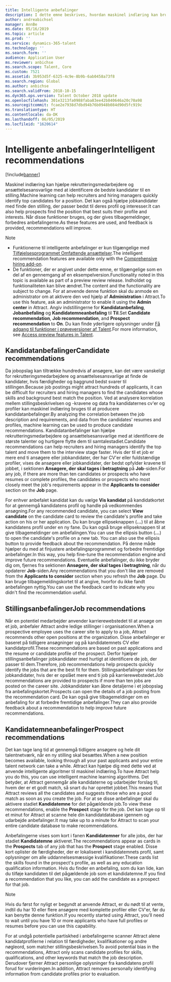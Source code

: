 ```yaml
---
title: Intelligente anbefalinger
description: I dette emne beskrives, hvordan maskinel indlæring kan bruges til at give anbefalinger om job og jobkandidater.
author: andreabichsel
manager: AnnBe
ms.date: 05/16/2019
ms.topic: article
ms.prod: ''
ms.service: dynamics-365-talent
ms.technology: ''
ms.search.form: ''
audience: Application User
ms.reviewer: anbichse
ms.search.scope: Talent, Core
ms.custom: 7521
ms.assetid: 3b953d5f-6325-4c9e-8b9b-6ab0458a73f8
ms.search.region: Global
ms.author: anbichse
ms.search.validFrom: 2018-10-15
ms.dyn365.ops.version: Talent October 2018 update
ms.openlocfilehash: 301e3213fa0988faba83ee42b840646a20c70a98
ms.sourcegitcommit: fcae2e7938d7dbd94b76b0948b084d90d5fc919c
ms.translationtype: HT
ms.contentlocale: da-DK
ms.lasthandoff: 06/05/2019
ms.locfileid: "1620614"
---
```

# <a name="intelligent-recommendations"></a><span data-ttu-id="007d7-103">Intelligente anbefalinger</span><span class="sxs-lookup"><span data-stu-id="007d7-103">Intelligent recommendations</span></span>

[!include[banner](../includes/banner.md)]

<span data-ttu-id="007d7-104">Maskinel indlæring kan hjælpe rekrutteringsmedarbejdere og ansættelsesansvarlige med at identificere de bedste kandidater til en stilling.</span><span class="sxs-lookup"><span data-stu-id="007d7-104">Machine learning can help recruiters and hiring managers quickly identify top candidates for a position.</span></span> <span data-ttu-id="007d7-105">Det kan også hjælpe jobkandidater med finde den stilling, der passer bedst til deres profil og interesser.</span><span class="sxs-lookup"><span data-stu-id="007d7-105">It can also help prospects find the position that best suits their profile and interests.</span></span> <span data-ttu-id="007d7-106">Når disse funktioner bruges, og der gives tilbagemeldinger, forbedres anbefalingerne.</span><span class="sxs-lookup"><span data-stu-id="007d7-106">As these features are used, and feedback is provided, recommendations will improve.</span></span>

> [!NOTE] 
> - <span data-ttu-id="007d7-107">Funktionerne til intelligente anbefalinger er kun tilgængelige med [Tilføjelsesprogrammet Omfattende ansættelser](https://docs.microsoft.com/en-us/dynamics365/unified-operations/talent/attract-comprehensive-hiring).</span><span class="sxs-lookup"><span data-stu-id="007d7-107">The intelligent recommendation features are available only with the [Comprehensive hiring add-on](https://docs.microsoft.com/en-us/dynamics365/unified-operations/talent/attract-comprehensive-hiring).</span></span>
> - <span data-ttu-id="007d7-108">De funktioner, der er angivet under dette emne, er tilgængelige som en del af en gennemgang af en eksempelversion.</span><span class="sxs-lookup"><span data-stu-id="007d7-108">Functionality noted in this topic is available as part of a preview review release.</span></span> <span data-ttu-id="007d7-109">Indholdet og funktionaliteten kan blive ændret.</span><span class="sxs-lookup"><span data-stu-id="007d7-109">The content and the functionality are subject to change.</span></span> <span data-ttu-id="007d7-110">For at anvende denne funktion skal du anmode en administrator om at aktivere den ved hjælp af **Administration** i Attract.</span><span class="sxs-lookup"><span data-stu-id="007d7-110">To use this feature, ask an administrator to enable it using the **Admin center** in Attract.</span></span> <span data-ttu-id="007d7-111">Angiv indstillingerne for **Kandidatanbefaling**, **Jobanbefaling** og **Kandidatemneanbefaling** til **Til**.</span><span class="sxs-lookup"><span data-stu-id="007d7-111">Set **Candidate recommendation**, **Job recommendation**, and **Prospect recommendation** to **On**.</span></span> <span data-ttu-id="007d7-112">Du kan finde yderligere oplysninger under [Få adgang til funktioner i prøveversioner af Talent](./access-preview-feature.md).</span><span class="sxs-lookup"><span data-stu-id="007d7-112">For more information, see [Access preview features in Talent](./access-preview-feature.md).</span></span> 


## <a name="candidate-recommendations"></a><span data-ttu-id="007d7-113">Kandidatanbefalinger</span><span class="sxs-lookup"><span data-stu-id="007d7-113">Candidate recommendations</span></span>

<span data-ttu-id="007d7-114">Da jobopslag kan tiltrække hundredvis af ansøgere, kan det være vanskeligt for rekrutteringsmedarbejdere og ansættelsesansvarlige at finde de kandidater, hvis færdigheder og baggrund bedst svarer til stillingen.</span><span class="sxs-lookup"><span data-stu-id="007d7-114">Because job postings might attract hundreds of applicants, it can be difficult for recruiters and hiring managers to find the candidates whose skills and background best match the position.</span></span> <span data-ttu-id="007d7-115">Ved at analysere korrelation mellem stillingsbeskrivelsen og -kravene og data fra kandidaternes cv'er og profiler kan maskinel indlæring bruges til at producere kandidatanbefalinger.</span><span class="sxs-lookup"><span data-stu-id="007d7-115">By analyzing the correlation between the job description and requirements, and data from the candidates' resumes and profiles, machine learning can be used to produce candidate recommendations.</span></span> <span data-ttu-id="007d7-116">Kandidatanbefalinger kan hjælpe rekrutteringsmedarbejdere og ansættelsesansvarlige med at identificere de største talenter og hurtigere flytte dem til samtalestadiet.</span><span class="sxs-lookup"><span data-stu-id="007d7-116">Candidate recommendations can help recruiters and hiring managers identify the top talent and move them to the interview stage faster.</span></span> <span data-ttu-id="007d7-117">Hvis der til et job er mere end ti ansøgere eller jobkandidater, der har CV'er eller fuldstændige profiler, vises de ansøgere eller jobkandidater, der bedst opfylder kravene til jobbet, i sektionen **Ansøgere, der skal tages i betragtning** på **Job**-siden.</span><span class="sxs-lookup"><span data-stu-id="007d7-117">For any job, if there are more than ten candidates or prospects who have resumes or complete profiles, the candidates or prospects who most closely meet the job's requirements appear in the **Applicants to consider** section on the **Job** page.</span></span>

<span data-ttu-id="007d7-118">For enhver anbefalet kandidat kan du vælge **Vis kandidat** på kandidatkortet for at gennemgå kandidatens profil og handle på vedkommendes ansøgning.</span><span class="sxs-lookup"><span data-stu-id="007d7-118">For any recommended candidate, you can select **View candidate** on the candidate card to review the candidate's profile and take action on his or her application.</span></span> <span data-ttu-id="007d7-119">Du kan bruge ellipseknappen (**...**) til at åbne kandidatens profil under en ny fane. Du kan også bruge ellipseknappen til at give tilbagemeldinger om anbefalingen.</span><span class="sxs-lookup"><span data-stu-id="007d7-119">You can use the ellipsis button (**...**) to open the candidate's profile on a new tab. You can also use the ellipsis button to provide feedback about the recommendation.</span></span> <span data-ttu-id="007d7-120">På denne måde hjælper du med at finjustere anbefalingsprogrammet og forbedre fremtidige anbefalinger.</span><span class="sxs-lookup"><span data-stu-id="007d7-120">In this way, you help fine-tune the recommendation engine and improve future recommendations.</span></span> <span data-ttu-id="007d7-121">Eventuelle anbefalinger, du ikke bryder dig om, fjernes fra sektionen **Ansøgere, der skal tages i betragtning**, når du opdaterer **Job**-siden.</span><span class="sxs-lookup"><span data-stu-id="007d7-121">Any recommendations that you don't like are removed from the **Applicants to consider** section when you refresh the **Job** page.</span></span> <span data-ttu-id="007d7-122">Du kan bruge tilbagemeldingskortet til at angive, hvorfor du ikke fandt anbefalingen nyttig.</span><span class="sxs-lookup"><span data-stu-id="007d7-122">You can use the feedback card to indicate why you didn't find the recommendation useful.</span></span>

## <a name="job-recommendations"></a><span data-ttu-id="007d7-123">Stillingsanbefalinger</span><span class="sxs-lookup"><span data-stu-id="007d7-123">Job recommendations</span></span> 

<span data-ttu-id="007d7-124">Når en potentiel medarbejder anvender karrierewebstedet til at ansøge om et job, anbefaler Attract andre ledige stillinger i organisationen.</span><span class="sxs-lookup"><span data-stu-id="007d7-124">When a prospective employee uses the career site to apply to a job, Attract recommends other open positions at the organization.</span></span> <span data-ttu-id="007d7-125">Disse anbefalinger er baseret på tidligere ansøgninger og på kandidatemnets CV eller kandidatprofil.</span><span class="sxs-lookup"><span data-stu-id="007d7-125">These recommendations are based on past applications and the resume or candidate profile of the prospect.</span></span> <span data-ttu-id="007d7-126">Derfor hjælper stillingsanbefalinger jobkandidater med hurtigt at identificere de job, der passer til dem.</span><span class="sxs-lookup"><span data-stu-id="007d7-126">Therefore, job recommendations help prospects quickly identify the jobs that are the best fit for them.</span></span> <span data-ttu-id="007d7-127">Stillingsanbefalinger vises for jobkandidater, hvis der er opslået mere end ti job på karrierewebstedet.</span><span class="sxs-lookup"><span data-stu-id="007d7-127">Job recommendations are provided to prospects if more than ten jobs are posted on the career site.</span></span> <span data-ttu-id="007d7-128">Jobkandidater kan åbne detaljerne i et jobopslag fra anbefalingskortet.</span><span class="sxs-lookup"><span data-stu-id="007d7-128">Prospects can open the details of a job posting from the recommendation card.</span></span> <span data-ttu-id="007d7-129">De kan også give tilbagemeldinger om en anbefaling for at forbedre fremtidige anbefalinger.</span><span class="sxs-lookup"><span data-stu-id="007d7-129">They can also provide feedback about a recommendation to help improve future recommendations.</span></span>

## <a name="prospect-recommendations"></a><span data-ttu-id="007d7-130">Kandidatemneanbefalinger</span><span class="sxs-lookup"><span data-stu-id="007d7-130">Prospect recommendations</span></span> 

<span data-ttu-id="007d7-131">Det kan tage lang tid at gennemgå tidligere ansøgere og hele dit talentnetværk, når en ny stilling skal besættes.</span><span class="sxs-lookup"><span data-stu-id="007d7-131">When a new position becomes available, looking through all your past applicants and your entire talent network can take a while.</span></span> <span data-ttu-id="007d7-132">Attract kan hjælpe dig med dette ved at anvende intelligente algoritmer til maskinel indlæring.</span><span class="sxs-lookup"><span data-stu-id="007d7-132">To have Attract help you do this, you can use intelligent machine learning algorithms.</span></span> <span data-ttu-id="007d7-133">Det betyder, at Attract gennemgår alle kandidaterne og udarbejder forslag til, hvem der er et godt match, så snart du har oprettet jobbet.</span><span class="sxs-lookup"><span data-stu-id="007d7-133">This means that Attract reviews all the candidates and suggests those who are a good match as soon as you create the job.</span></span> <span data-ttu-id="007d7-134">For at se disse anbefalinger skal du aktivere stadiet **Kandidatemne** for det pågældende job.</span><span class="sxs-lookup"><span data-stu-id="007d7-134">To view these recommendations, enable the **Prospect** stage for the job.</span></span> <span data-ttu-id="007d7-135">Det kan tage op til et minut for Attract at scanne hele din kandidatdatabase igennem og udarbejde anbefalinger.</span><span class="sxs-lookup"><span data-stu-id="007d7-135">It may take up to a minute for Attract to scan your entire candidate database to make recommendations.</span></span>

<span data-ttu-id="007d7-136">Anbefalingerne vises som kort i fanen **Kandidatemner** for alle jobs, der har stadiet **Kandidatemne** aktiveret.</span><span class="sxs-lookup"><span data-stu-id="007d7-136">The recommendations appear as cards in the **Prospects** tab of any job that has the **Prospect** stage enabled.</span></span> <span data-ttu-id="007d7-137">Disse kort oplister de færdigheder, der er lokaliseret i kandidatemnets profil, samt oplysninger om alle uddannelsesmæssige kvalifikationer.</span><span class="sxs-lookup"><span data-stu-id="007d7-137">These cards list the skills found in the prospect's profile, as well as any education qualification information.</span></span> <span data-ttu-id="007d7-138">Hvis du finder en anbefaling, som du kan lide, kan du tilføje kandidaten til det pågældende job som et kandidatemne.</span><span class="sxs-lookup"><span data-stu-id="007d7-138">If you find a recommendation that you like, you can add the candidate as a prospect for that job.</span></span>

> [!NOTE]
> <span data-ttu-id="007d7-139">Hvis du først for nyligt er begyndt at anvende Attract, er du nødt til at vente, indtil du har 10 eller flere ansøgere med komplette profiler eller CV'er, før du kan benytte denne funktion.</span><span class="sxs-lookup"><span data-stu-id="007d7-139">If you recently started using Attract, you’ll need to wait until you have 10 or more applicants who have full profiles or resumes before you can use this capability.</span></span>

<span data-ttu-id="007d7-140">For at undgå potentielle partiskhed i anbefalingerne scanner Attract alene kandidatprofilerne i relation til færdigheder, kvalifikationer og andre nøgleord, som matcher stillingsbeskrivelsen.</span><span class="sxs-lookup"><span data-stu-id="007d7-140">To avoid potential bias in the recommendations, Attract only scans candidate profiles for skills, qualifications, and other keywords that match the job description.</span></span> <span data-ttu-id="007d7-141">Derudover fjerner Attract personlige oplysninger fra kandidatens profil forud for vurderingen.</span><span class="sxs-lookup"><span data-stu-id="007d7-141">In addition, Attract removes personally identifying information from candidate profiles prior to evaluation.</span></span>

